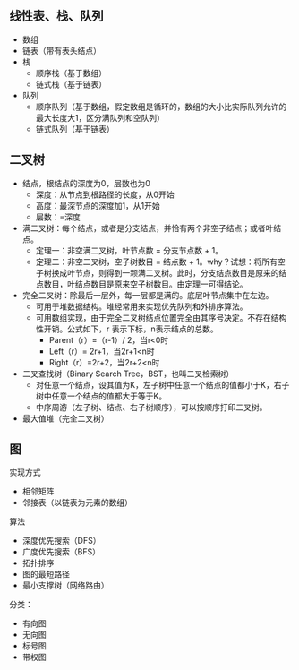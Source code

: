 ## 线性表、栈、队列

+ 数组
+ 链表（带有表头结点）
+ 栈
  + 顺序栈（基于数组）
  + 链式栈（基于链表）
+ 队列
  + 顺序队列（基于数组，假定数组是循环的，数组的大小比实际队列允许的最大长度大1，区分满队列和空队列）
  + 链式队列（基于链表）

## 二叉树

+ 结点，根结点的深度为0，层数也为0
  + 深度：从节点到根路径的长度，从0开始
  + 高度：最深节点的深度加1，从1开始
  + 层数：=深度
+ 满二叉树：每个结点，或者是分支结点，并恰有两个非空子结点；或者叶结点。
  + 定理一：非空满二叉树，叶节点数 = 分支节点数 + 1。
  + 定理二：非空二叉树，空子树数目 = 结点数 + 1。why？试想：将所有空子树换成叶节点，则得到一颗满二叉树。此时，分支结点数目是原来的结点数目，叶结点数目是原来空子树数目。由定理一可得结论。
+ 完全二叉树：除最后一层外，每一层都是满的。底层叶节点集中在左边。
  + 可用于堆数据结构。堆经常用来实现优先队列和外排序算法。
  + 可用数组实现，由于完全二叉树结点位置完全由其序号决定。不存在结构性开销。公式如下，r 表示下标，n表示结点的总数。
    + Parent（r）=（r-1）/ 2，当r<0时
    + Left（r）= 2r+1，当2r+1<n时
    + Right（r）=2r+2，当2r+2<n时
+ 二叉查找树（Binary Search Tree，BST，也叫二叉检索树）
  + 对任意一个结点，设其值为K，左子树中任意一个结点的值都小于K，右子树中任意一个结点的值都大于等于K。
  + 中序周游（左子树、结点、右子树顺序），可以按顺序打印二叉树。
+ 最大值堆（完全二叉树）

## 图

实现方式

+ 相邻矩阵
+ 邻接表（以链表为元素的数组）

算法

+ 深度优先搜索（DFS）
+ 广度优先搜索（BFS）
+ 拓扑排序
+ 图的最短路径
+ 最小支撑树（网络路由）



分类：

+ 有向图
+ 无向图
+ 标号图
+ 带权图

